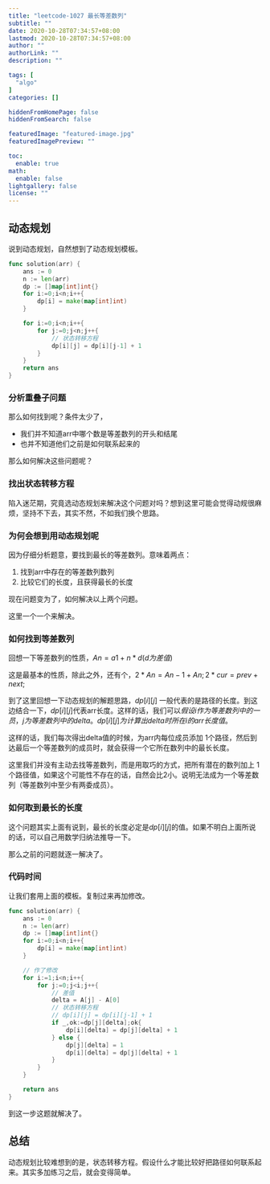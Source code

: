 ```yaml
---
title: "leetcode-1027 最长等差数列"
subtitle: ""
date: 2020-10-28T07:34:57+08:00
lastmod: 2020-10-28T07:34:57+08:00
author: ""
authorLink: ""
description: ""

tags: [
  "algo"
]
categories: []

hiddenFromHomePage: false
hiddenFromSearch: false

featuredImage: "featured-image.jpg"
featuredImagePreview: ""

toc:
  enable: true
math:
  enable: false
lightgallery: false
license: ""
---
```


<!--more-->
## 动态规划

说到动态规划，自然想到了动态规划模板。

```go
func solution(arr) {
    ans := 0
    n := len(arr)
    dp := []map[int]int{}
    for i:=0;i<n;i++{
        dp[i] = make(map[int]int)
    }

    for i:=0;i<n;i++{
        for j:=0;j<n;j++{
            // 状态转移方程
            dp[i][j] = dp[i][j-1] + 1
        }
    }
    return ans
}
```

### 分析重叠子问题

那么如何找到呢？条件太少了，

- 我们并不知道arr中哪个数是等差数列的开头和结尾
- 也并不知道他们之前是如何联系起来的

那么如何解决这些问题呢？

### 找出状态转移方程

陷入迷茫期，究竟选动态规划来解决这个问题对吗？想到这里可能会觉得动规很麻烦，坚持不下去，其实不然，不如我们换个思路。

### 为何会想到用动态规划呢

因为仔细分析题意，要找到最长的等差数列。意味着两点：

1. 找到arr中存在的等差数列数列
2. 比较它们的长度，且获得最长的长度

现在问题变为了，如何解决以上两个问题。

这里一个一个来解决。

### 如何找到等差数列

回想一下等差数列的性质，$An = a1 + n*d(d为差值)$

这是最基本的性质，除此之外，还有个，$2*An = An-1 + An; 2*cur = prev + next;$

到了这里回想一下动态规划的解题思路，$dp[i][j]$ 一般代表的是路径的长度。到这边结合一下，$dp[i][j]$代表arr长度。这样的话，我们可以$假设i作为等差数列中的一员，j为等差数列中的delta。dp[i][j]为计算出delta时所在i的arr长度值。$

这样的话，我们每次得出delta值的时候，为arr内每位成员添加 1个路径，然后到达最后一个等差数列的成员时，就会获得一个它所在数列中的最长长度。

这里我们并没有主动去找等差数列，而是用取巧的方式，把所有潜在的数列加上 1个路径值，如果这个可能性不存在的话，自然会比2小。说明无法成为一个等差数列（等差数列中至少有两委成员）。

### 如何取到最长的长度

这个问题其实上面有说到，最长的长度必定是$dp[i][j]$的值。如果不明白上面所说的话，可以自己用数学归纳法推导一下。

那么之前的问题就逐一解决了。

### 代码时间

让我们套用上面的模板。复制过来再加修改。

```go
func solution(arr) {
    ans := 0
    n := len(arr)
    dp := []map[int]int{}
    for i:=0;i<n;i++{
        dp[i] = make(map[int]int)
    }

    // 作了修改
    for i:=1;i<n;i++{
        for j:=0;j<i;j++{
            // 差值
            delta = A[j] - A[0]
            // 状态转移方程
            // dp[i][j] = dp[i][j-1] + 1
            if _,ok:=dp[j][delta];ok{
                dp[i][delta] = dp[j][delta] + 1
            } else {
                dp[j][delta] = 1
                dp[i][delta] = dp[j][delta] + 1
            }
        }
    }

    return ans
}
```

到这一步这题就解决了。

## 总结

动态规划比较难想到的是，状态转移方程。假设什么才能比较好把路径如何联系起来。其实多加练习之后，就会变得简单。
